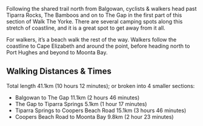 Following the shared trail north from Balgowan, cyclists & walkers head past Tiparra Rocks, The Bamboos and on to The Gap in the first part of this section of Walk The Yorke.  There are several camping spots along this stretch of coastline, and it is a great spot to get away from it all.

For walkers, it’s a beach walk the rest of the way. Walkers follow the coastline to Cape Elizabeth and around the point, before heading north to Port Hughes and beyond to Moonta Bay.

## Walking Distances & Times
Total length 41.1km (10 hours 12 minutes); or broken into 4 smaller sections:

- Balgowan to The Gap 11.1km (2 hours 46 minutes)
- The Gap to Tiparra Springs 5.1km (1 hour 17 minutes)
- Tiparra Springs to Coopers Beach Road 15.1km (3 hours 46 minutes)
- Coopers Beach Road to Moonta Bay 9.8km (2 hour 23 minutes)
